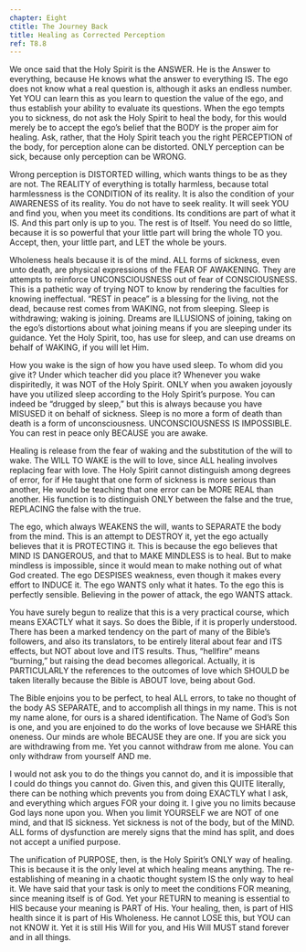 ```yaml
---
chapter: Eight
ctitle: The Journey Back
title: Healing as Corrected Perception
ref: T8.8
---
```


We once said that the Holy Spirit is the ANSWER. He is the Answer to
everything, because He knows what the answer to everything IS. The ego
does not know what a real question is, although it asks an endless
number. Yet YOU can learn this as you learn to question the value of the
ego, and thus establish your ability to evaluate its questions. When the
ego tempts you to sickness, do not ask the Holy Spirit to heal the body,
for this would merely be to accept the ego’s belief that the BODY is the
proper aim for healing. Ask, rather, that the Holy Spirit teach you the
right PERCEPTION of the body, for perception alone can be distorted.
ONLY perception can be sick, because only perception can be WRONG.

Wrong perception is DISTORTED willing, which wants things
to be as they are not. The REALITY of everything is totally harmless,
because total harmlessness is the CONDITION of its reality. It is also
the condition of your AWARENESS of its reality. You do not have to seek
reality. It will seek YOU and find you, when you meet its conditions.
Its conditions are part of what it IS. And this part only is up to you.
The rest is of Itself. You need do so little, because it is so powerful
that your little part will bring the whole TO you. Accept, then, your
little part, and LET the whole be yours.

Wholeness heals because it is of the mind. ALL forms of sickness,
even unto death, are physical expressions of the FEAR OF
AWAKENING. They are attempts to reinforce UNCONSCIOUSNESS out of fear of
CONSCIOUSNESS. This is a pathetic way of trying NOT to know by rendering
the faculties for knowing ineffectual. “REST in peace” is a blessing for
the living, not the dead, because rest comes from WAKING, not from
sleeping. Sleep is withdrawing; waking is joining. Dreams are ILLUSIONS
of joining, taking on the ego’s distortions about what joining means if
you are sleeping under its guidance. Yet the Holy Spirit, too, has use
for sleep, and can use dreams on behalf of WAKING, if you will let Him.

How you wake is the sign of how you have used sleep. To whom did you give
it? Under which teacher did you place it? Whenever you wake
dispiritedly, it was NOT of the Holy Spirit. ONLY when you awaken
joyously have you utilized sleep according to the Holy Spirit’s purpose.
You can indeed be “drugged by sleep,” but this is always because you
have MISUSED it on behalf of sickness. Sleep is no more a form of death
than death is a form of unconsciousness.  UNCONSCIOUSNESS IS IMPOSSIBLE.
You can rest in peace only BECAUSE you are awake.

Healing is release from the fear of waking and the substitution of the
will to wake. The WILL TO WAKE is the will to love, since ALL healing
involves replacing fear with love. The Holy Spirit cannot distinguish
among degrees of error, for if He taught that one form of sickness is
more serious than another, He would be teaching that one error can be
MORE REAL than another. His function is to distinguish ONLY between the
false and the true, REPLACING the false with the true.

The ego, which always WEAKENS the will, wants to SEPARATE the body from
the mind. This is an attempt to DESTROY it, yet the ego actually
believes that it is PROTECTING it. This is because the ego believes that
MIND IS DANGEROUS, and that to MAKE MINDLESS is to heal. But to make
mindless is impossible, since it would mean to make nothing out of what
God created. The ego DESPISES weakness, even though it makes every
effort to INDUCE it. The ego WANTS only what it hates. To the ego this
is perfectly sensible. Believing in the power of attack, the ego WANTS
attack.

You have surely begun to realize that this is a very practical course,
which means EXACTLY what it says. So does the Bible, if it is properly
understood. There has been a marked tendency on the part of many of the
Bible’s followers, and also its translators, to be entirely literal
about fear and ITS effects, but NOT about love and ITS results. Thus,
“hellfire” means “burning,” but raising the dead becomes allegorical.
Actually, it is PARTICULARLY the references to the outcomes of love
which SHOULD be taken literally because the Bible is ABOUT love, being
about God.

The Bible enjoins you to be perfect, to heal ALL errors, to take no
thought of the body AS SEPARATE, and to accomplish all things in my
name. This is not my name alone, for ours is a shared identification.
The Name of God’s Son is one, and you are enjoined to do the works of
love because we SHARE this oneness. Our minds are whole BECAUSE they are
one. If you are sick you are withdrawing from me. Yet you cannot withdraw
from me alone. You can only withdraw from yourself AND me.

I would not ask you to do the things you cannot do, and it is impossible
that I could do things you cannot do. Given this, and given this QUITE
literally, there can be nothing which prevents you from doing EXACTLY
what I ask, and everything which argues FOR your doing it. I give you no
limits because God lays none upon you. When you limit YOURSELF we are NOT
of one mind, and that IS sickness. Yet sickness is not of the body, but
of the MIND. ALL forms of dysfunction are merely signs that the mind has
split, and does not accept a unified purpose.

The unification of PURPOSE, then, is the Holy Spirit’s ONLY way of
healing. This is because it is the only level at which healing
means anything. The re-establishing of meaning in a chaotic thought
system IS the only way to heal it. We have said that your task is only
to meet the conditions FOR meaning, since meaning itself is of God. Yet
your RETURN to meaning is essential to HIS because your meaning is PART
of His. Your healing, then, is part of HIS health since it is part of His
Wholeness. He cannot LOSE this, but YOU can not KNOW it. Yet it is still
His Will for you, and His Will MUST stand forever and in all things.

